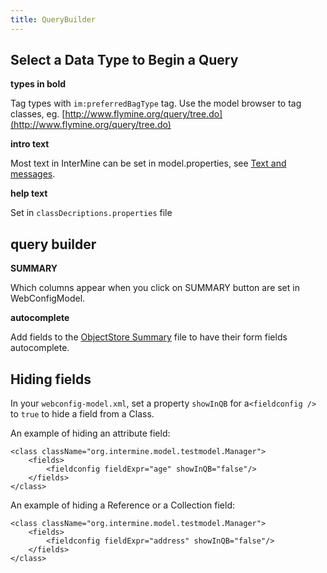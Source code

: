 ```yaml
---
title: QueryBuilder
---
```


## Select a Data Type to Begin a Query

**types in bold**

Tag types with `im:preferredBagType` tag. Use the model browser to tag classes, eg. [http://www.flymine.org/query/tree.do](http://www.flymine.org/query/tree.do)

**intro text**

Most text in InterMine can be set in model.properties, see [Text and messages](../properties/model-properties.md).

**help text**

Set in `classDecriptions.properties` file

## query builder

**SUMMARY**

Which columns appear when you click on SUMMARY button are set in WebConfigModel.

**autocomplete**

Add fields to the [ObjectStore Summary](../../database/database-building/post-processing/objectstore-summary-properties.md) file to have their form fields autocomplete.

## Hiding fields

In your `webconfig-model.xml`, set a property `showInQB` for a`<fieldconfig />` to `true` to hide a field from a Class.

An example of hiding an attribute field:

```markup
<class className="org.intermine.model.testmodel.Manager">
    <fields>
        <fieldconfig fieldExpr="age" showInQB="false"/>
    </fields>
</class>
```

An example of hiding a Reference or a Collection field:

```markup
<class className="org.intermine.model.testmodel.Manager">
    <fields>
        <fieldconfig fieldExpr="address" showInQB="false"/>
    </fields>
</class>
```

